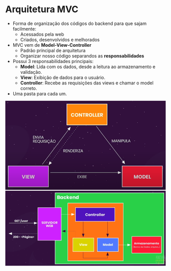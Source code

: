 # Arquitetura MVC
- Forma de organização dos códigos do backend para que sajam facilmente:
    - Acessados pela web
    - Criados, desenvolvidos e melhorados
- MVC vem de **Model-View-Controller**
    - Padrão príncipal de arquitetura
    - Organizar nosso código separandos as **responsabilidades**
- Possui 3 responsabilidades principais:
    - **Model**: Lida com os dados, desde a leitura ao armazenamento e validação.
    - **View**: Exibição de dados para o usuário.
    - **Controller**: Recebe as requisições das views e chamar o model correto.  
- Uma pasta para cada um.

![](5-ArquiteturaMVC.png)
![](5-ArquiteturaMVC2.png)